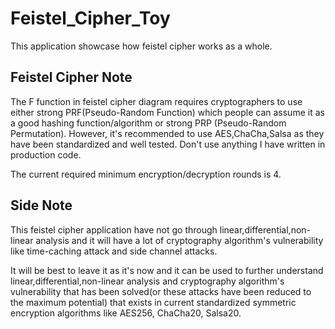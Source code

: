 # Feistel_Cipher_Toy
This application showcase how feistel cipher works as a whole.

## Feistel Cipher Note
The F function in feistel cipher diagram requires cryptographers to use either strong PRF(Pseudo-Random Function) which people can assume it as a good hashing function/algorithm or strong PRP (Pseudo-Random Permutation). However, it's recommended to use AES,ChaCha,Salsa as they have been standardized and well tested. Don't use anything I have written in production code.

The current required minimum encryption/decryption rounds is 4.

## Side Note
This feistel cipher application have not go through linear,differential,non-linear analysis and it will have a lot of cryptography algorithm's vulnerability like time-caching attack and side channel attacks.

It will be best to leave it as it's now and it can be used to further understand linear,differential,non-linear analysis and cryptography algorithm's vulnerability that has been solved(or these attacks have been reduced to the maximum potential) that exists in current standardized symmetric encryption algorithms like AES256, ChaCha20, Salsa20.
